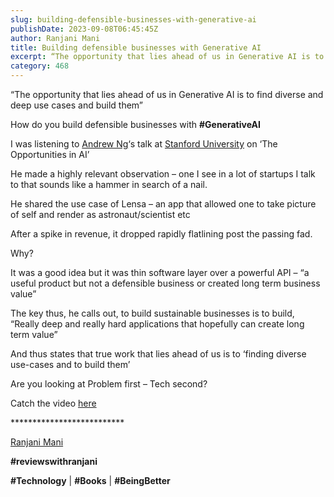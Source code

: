 ```yaml
---
slug: building-defensible-businesses-with-generative-ai
publishDate: 2023-09-08T06:45:45Z
author: Ranjani Mani
title: Building defensible businesses with Generative AI 
excerpt: “The opportunity that lies ahead of us in Generative AI is to find diverse and deep use cases and build them” How do you build defensible businesses with #GenerativeAI I was listening to Andrew Ng‘s talk at Stanford University on ‘The Opportunities in AI’ He made a highly relevant observation – one I see in  ... 
category: 468
---
```


“The opportunity that lies ahead of us in Generative AI is to find diverse and deep use cases and build them”

How do you build defensible businesses with **#GenerativeAI**

I was listening to [Andrew Ng](https://www.linkedin.com/feed/#)‘s talk at [Stanford University](https://www.linkedin.com/feed/#) on ‘The Opportunities in AI’

He made a highly relevant observation – one I see in a lot of startups I talk to that sounds like a hammer in search of a nail.

He shared the use case of Lensa – an app that allowed one to take picture of self and render as astronaut/scientist etc

After a spike in revenue, it dropped rapidly flatlining post the passing fad.

Why?

It was a good idea but it was thin software layer over a powerful API – “a useful product but not a defensible business or created long term business value”

The key thus, he calls out, to build sustainable businesses is to build, “Really deep and really hard applications that hopefully can create long term value”

And thus states that true work that lies ahead of us is to ‘finding diverse use-cases and to build them’

Are you looking at Problem first – Tech second?

Catch the video [here](https://www.youtube.com/watch?v=5p248yoa3oE)

\*\*\*\*\*\*\*\*\*\*\*\*\*\*\*\*\*\*\*\*\*\*\*\*\*\*

[Ranjani Mani](https://www.linkedin.com/feed/#)

**#reviewswithranjani**

**#Technology** | **#Books** | **#BeingBetter**